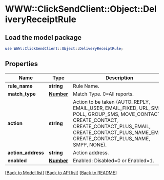# WWW::ClickSendClient::Object::DeliveryReceiptRule

## Load the model package
```perl
use WWW::ClickSendClient::Object::DeliveryReceiptRule;
```

## Properties
Name | Type | Description | Notes
------------ | ------------- | ------------- | -------------
**rule_name** | **string** | Rule Name. | 
**match_type** | [**Number**](Number.md) | Match Type. 0&#x3D;All reports. | 
**action** | **string** | Action to be taken (AUTO_REPLY, EMAIL_USER, EMAIL_FIXED, URL, SMS, POLL, GROUP_SMS, MOVE_CONTACT, CREATE_CONTACT, CREATE_CONTACT_PLUS_EMAIL, CREATE_CONTACT_PLUS_NAME_EMAIL CREATE_CONTACT_PLUS_NAME, SMPP, NONE). | 
**action_address** | **string** | Action address. | 
**enabled** | [**Number**](Number.md) | Enabled: Disabled&#x3D;0 or Enabled&#x3D;1. | 

[[Back to Model list]](../README.md#documentation-for-models) [[Back to API list]](../README.md#documentation-for-api-endpoints) [[Back to README]](../README.md)


